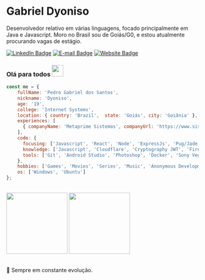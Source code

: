# Gabriel Dyoniso

Desenvolvedor relativo em várias linguagens, focado principalmente em Java e Javascript. Moro no Brasil sou de Goiás/G0, e estou atualmente procurando vagas de estágio.

[![LinkedIn Badge](https://img.shields.io/badge/-LinkedIn-blue?style=flat-square&logo=Linkedin&logoColor=white&link=https://www.linkedin.com/in/gabriel-dyoniso)](https://www.linkedin.com/in/gabriel-dyoniso)
[![E-mail Badge](https://img.shields.io/badge/-E--mail-c14438?style=flat-square&logo=Gmail&logoColor=white&link=mailto:7Retro.community@protonmail.com)](mailt:7Retro.community@protonmail.com)
[![Website Badge](https://img.shields.io/badge/-Website-4285F4?style=flat-square&logo=Google%20Chrome&logoColor=white&link=https://www.matheus.app)](https://dyoniso.github.io)

### Olá para todos <img src="https://raw.githubusercontent.com/MartinHeinz/MartinHeinz/master/wave.gif" width="30px">

```js
const me = {
    fullName: 'Pedro Gabriel dos Santos',
    nickname: 'Dyoniso',
    age: '19',
    college: 'Internet Systems',
    location: { country: 'Brazil',  state: 'Goiás', city: 'Goiânia' },
    experiences: [
      { companyName: 'Metaprime Sistemas', companyUrl: 'https://www.sistemaeorbis.com.br/', role: 'Android Developer' },
    ],
    code: {
      focusing: ['Javascript', 'React', 'Node', 'ExpressJs', 'Pug/Jade', 'Postgresql', 'MySql', 'Design Patterns'],
      knowledge: ['Javascript', 'Cloudflare', 'Cryptography JWT', 'Firebase', 'HTML', 'CSS', 'Bootstrap', 'jQuery', 'PHP', 'Apache', 'Ngnix'],
      tools: ['Git', 'Android Studio', 'Photoshop', 'Docker', 'Sony Vegas', 'Filmora']
    },
    hobbies: ['Games', 'Movies', 'Series', 'Music', 'Anonymous Development', 'Cryptocurrencies'],
    os: ['Windows', 'Ubuntu']
};
```

<br/>

<div>
	<img height="160em" src="https://github-readme-stats.vercel.app/api?username=Dyoniso&show_icons=true&theme=radical&hide=issues"/>
	<img height="160em" src="https://github-readme-stats.vercel.app/api/top-langs/?username=Dyoniso&layout=compact&theme=radical"/>
</div>

<br/>

🎯 Sempre em constante evolução.
